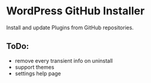 WordPress GitHub Installer
==========================

Install and update Plugins from GitHub repositories.

ToDo:
-----
- remove every transient info on uninstall
- support themes
- settings help page